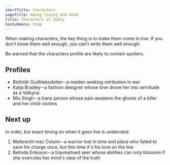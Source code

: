 ```yaml
---
shortTitle: Characters
pageTitle: Among living and dead
title: Characters of Småty
hasSubmenu: true
---
```


When making characters, the key thing is to make them come to live. If you
don't know them well enough, you can't write them well enough.

Be warned that the characters profile are likely to contain spoilers.

## Profiles

* Bóthildr Gudhleksdotter--a maiden seeking retribution in war
* Katja Bradley--a fashion designer whose love drove her into servitude as a
    Valkyria
* Mio Singh--a trans person whose pain awakens the ghosts of a killer
    and her child-victims

## Next up
In order, but exact timing on when it goes live is undecided.

1. Malbrecht mac Coluim--a warrior lost in time and place who failed to save his
    charge once, but this time it's his love on the line
2. Belinda Eriksson--a traumatised seer whose abilities can only blossom if she
    overrules her mind's view of the truth
